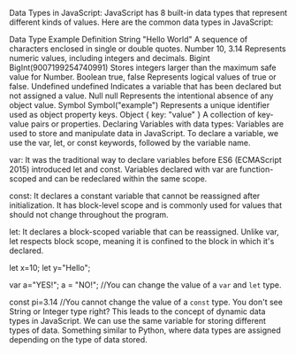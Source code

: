 Data Types in JavaScript:
JavaScript has 8 built-in data types that represent different kinds of values.
Here are the common data types in JavaScript:

Data Type	Example	Definition
String	"Hello World"	A sequence of characters enclosed in single or double quotes.
Number	10, 3.14	Represents numeric values, including integers and decimals.
Bigint	BigInt(9007199254740991)	Stores integers larger than the maximum safe value for Number.
Boolean	true, false	Represents logical values of true or false.
Undefined	undefined	Indicates a variable that has been declared but not assigned a value.
Null	null	Represents the intentional absence of any object value.
Symbol	Symbol("example")	Represents a unique identifier used as object property keys.
Object	{ key: "value" }	A collection of key-value pairs or properties.
Declaring Variables with data types:
Variables are used to store and manipulate data in JavaScript.
To declare a variable, we use the var, let, or const keywords, followed by the variable name.

var: It was the traditional way to declare variables before ES6 (ECMAScript 2015) introduced let and const. Variables declared with var are function-scoped and can be redeclared within the same scope.

const: It declares a constant variable that cannot be reassigned after initialization. It has block-level scope and is commonly used for values that should not change throughout the program.

let: It declares a block-scoped variable that can be reassigned. Unlike var, let respects block scope, meaning it is confined to the block in which it's declared.

let x=10;
let y="Hello";

var a="YES!";
a = "NO!"; //You can change the value of a `var` and `let` type.

const pi=3.14 //You cannot change the value of a `const` type.
You don't see String or Integer type right?
This leads to the concept of dynamic data types in JavaScript.
We can use the same variable for storing different types of data.
Something similar to Python, where data types are assigned depending on the type of data stored.
